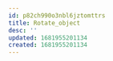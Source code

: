 ```yaml
---
id: p82ch990o3nbl6jztomttrs
title: Rotate_object
desc: ''
updated: 1681955201134
created: 1681955201134
---
```

